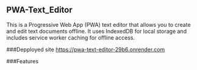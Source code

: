 ## PWA-Text_Editor

This is a Progressive Web App (PWA) text editor that allows you to create and edit text documents offline. It uses IndexedDB for local storage and includes service worker caching for offline access.


###Depployed site 
https://pwa-text-editor-29b6.onrender.com


###Features
